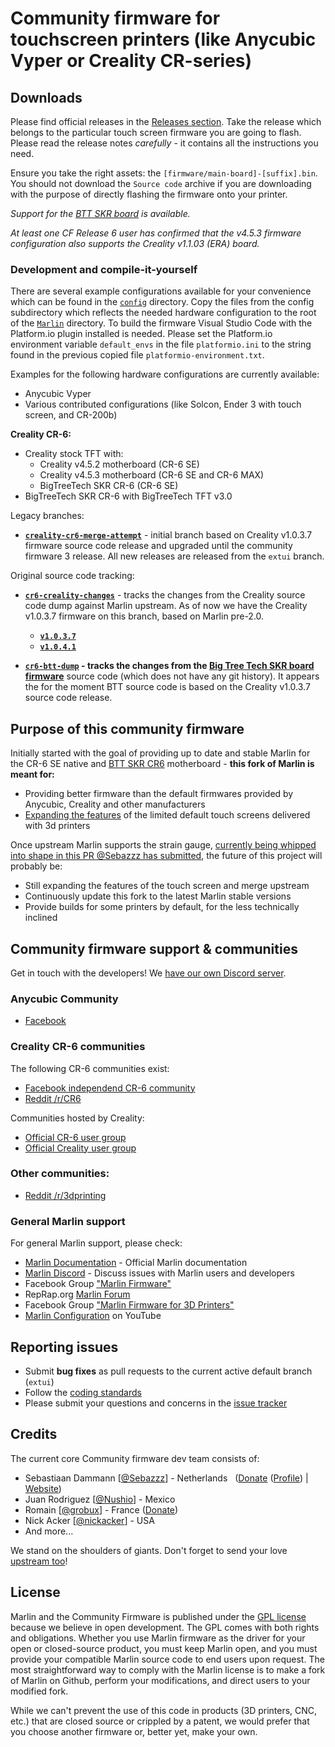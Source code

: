 # Community firmware for touchscreen printers (like Anycubic Vyper or Creality CR-series)

## Downloads

Please find official releases in the [Releases section](https://github.com/CR6Community/Marlin/releases). Take the release which belongs to the particular touch screen firmware you are going to flash. Please read the release notes *carefully* - it contains all the instructions you need.

Ensure you take the right assets: the `[firmware/main-board]-[suffix].bin`. You should not download the `Source code` archive if you are downloading with the purpose of directly flashing the firmware onto your printer.

*Support for the [BTT SKR board](https://damsteen.nl/blog/2020/11/25/how-to-btt-skr-cr6-installation) is available.*

*At least one CF Release 6 user has confirmed that the v4.5.3 firmware configuration also supports the Creality v1.1.03 (ERA) board.*

### Development and compile-it-yourself

There are several example configurations available for your convenience which can be found in the [`config`](./config) directory. Copy the files from the config subdirectory which reflects the needed hardware configuration to the root of the [`Marlin`](./Marlin) directory. To build the firmware Visual Studio Code with the Platform.io plugin installed is needed. Please set the Platform.io environment variable `default_envs` in the file `platformio.ini` to the string found in the previous copied file `platformio-environment.txt`.

Examples for the following hardware configurations are currently available:

- Anycubic Vyper
- Various contributed configurations (like Solcon, Ender 3 with touch screen, and CR-200b)

**Creality CR-6:**
- Creality stock TFT with:
   - Creality v4.5.2 motherboard (CR-6 SE)
   - Creality v4.5.3 motherboard (CR-6 SE and CR-6 MAX)
   - BigTreeTech SKR CR-6 (CR-6 SE)
- BigTreeTech SKR CR-6 with BigTreeTech TFT v3.0

Legacy branches:

- **[`creality-cr6-merge-attempt`](https://github.com/CR6Community/Marlin/tree/creality-cr6-merge-attempt)** - initial branch based on Creality v1.0.3.7 firmware source code release and upgraded until the community firmware 3 release. All new releases are released from the `extui` branch.

Original source code tracking:

- **[`cr6-creality-changes`](https://github.com/CR6Community/Marlin/tree/cr6-creality-changes)** - tracks the changes from the Creality source code dump against Marlin upstream. As of now we have the Creality v1.0.3.7 firmware on this branch, based on Marlin pre-2.0.

    - **[`v1.0.3.7`](https://github.com/CR6Community/Marlin/tree/official-fw/v1.0.3.7)**
    - **[`v1.0.4.1`](https://github.com/CR6Community/Marlin/tree/official-fw/v1.0.4.1)**

- **[`cr6-btt-dump`](https://github.com/CR6Community/Marlin/tree/cr6-btt-dump) - tracks the changes from the [Big Tree Tech SKR board firmware](https://github.com/bigtreetech/BIGTREETECH-SKR-CR6/tree/master/firmware/BTT-SKR-CR6)** source code (which does not have any git history). It appears the for the moment BTT source code is based on the Creality v1.0.3.7 source code release.

## Purpose of this community firmware

Initially started with the goal of providing up to date and stable Marlin for the CR-6 SE native and [BTT SKR CR6](https://damsteen.nl/blog/2020/11/25/how-to-btt-skr-cr6-installation) motherboard - **this fork of Marlin is meant for:**

- Providing better firmware than the default firmwares provided by Anycubic, Creality and other manufacturers
- [Expanding the features](https://github.com/CR6Community/CR-6-touchscreen) of the limited default touch screens delivered with 3d printers

Once upstream Marlin supports the strain gauge, [currently being whipped into shape in this PR @Sebazzz has submitted](https://github.com/MarlinFirmware/Marlin/pull/19958), the future of this project will probably be:

- Still expanding the features of the touch screen and merge upstream
- Continuously update this fork to the latest Marlin stable versions
- Provide builds for some printers by default, for the less technically inclined

## Community firmware support & communities

Get in touch with the developers! We [have our own Discord server](https://discord.gg/RKrxYy3Q9N).


### Anycubic Community

- [Facebook](https://www.facebook.com/groups/anycubicvyper)

### Creality CR-6 communities
The following CR-6 communities exist:

- [Facebook independend CR-6 community](https://www.facebook.com/groups/cr6community)
- [Reddit /r/CR6](https://www.reddit.com/r/CR6/)

Communities hosted by Creality:

- [Official CR-6 user group](https://www.facebook.com/groups/CR6SECR6MAX)
- [Official Creality user group](https://www.facebook.com/groups/creality3dofficial)

### Other communities:

- [Reddit /r/3dprinting](https://www.reddit.com/r/3dprinting/)

### General Marlin support

For general Marlin support, please check:

- [Marlin Documentation](http://marlinfw.org) - Official Marlin documentation
- [Marlin Discord](https://discord.gg/n5NJ59y) - Discuss issues with Marlin users and developers
- Facebook Group ["Marlin Firmware"](https://www.facebook.com/groups/1049718498464482/)
- RepRap.org [Marlin Forum](http://forums.reprap.org/list.php?415)
- Facebook Group ["Marlin Firmware for 3D Printers"](https://www.facebook.com/groups/3Dtechtalk/)
- [Marlin Configuration](https://www.youtube.com/results?search_query=marlin+configuration) on YouTube


## Reporting issues

- Submit **bug fixes** as pull requests to the current active default branch (`extui`)
- Follow the [coding standards](https://marlinfw.org/docs/development/coding_standards.html)
- Please submit your questions and concerns in the [issue tracker](https://github.com/MarlinFirmware/Marlin/issues)

## Credits

The current core Community firmware dev team consists of:

 - Sebastiaan Dammann [[@Sebazzz](https://github.com/Sebazzz)] - Netherlands &nbsp; ([Donate](https://www.paypal.com/donate?hosted_button_id=YCH72S6WZQ5X4) ([Profile](https://www.paypal.com/paypalme/sebastiaandammann)) | [Website](https://damsteen.nl))
 - Juan Rodriguez [[@Nushio](https://github.com/Nushio)] - Mexico
 - Romain [[@grobux](https://github.com/grobux)] - France ([Donate](https://www.paypal.com/donate?hosted_button_id=CP2SAW4W9RBT4))
 - Nick Acker [[@nickacker](https://github.com/nickacker)] - USA
 - And more...

We stand on the shoulders of giants. Don't forget to send your love [upstream too](https://github.com/MarlinFirmware/Marlin)!

## License

Marlin and the Community Firmware is published under the [GPL license](/LICENSE) because we believe in open development. The GPL comes with both rights and obligations. Whether you use Marlin firmware as the driver for your open or closed-source product, you must keep Marlin open, and you must provide your compatible Marlin source code to end users upon request. The most straightforward way to comply with the Marlin license is to make a fork of Marlin on Github, perform your modifications, and direct users to your modified fork.

While we can't prevent the use of this code in products (3D printers, CNC, etc.) that are closed source or crippled by a patent, we would prefer that you choose another firmware or, better yet, make your own.
